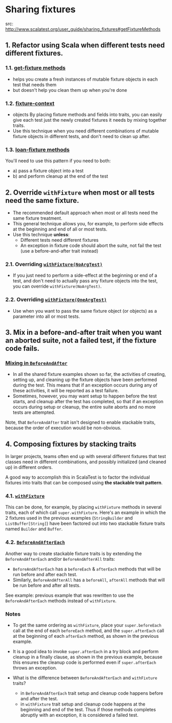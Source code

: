 # Sharing fixtures
src: http://www.scalatest.org/user_guide/sharing_fixtures#getFixtureMethods

## 1. Refactor using Scala when different tests need different fixtures.

### 1.1. [get-fixture methods](08-1-GetFixtureSpec.scala)
- helps you create a fresh instances of mutable fixture objects in each test that needs them
- but doesn't help you clean them up when you're done

### 1.2. [fixture-context](08-2-FixtureContextSpec.scala)
- objects	By placing fixture methods and fields into traits, you can easily give each test just the newly created fixtures it needs by mixing together traits.
- Use this technique when you need different combinations of mutable fixture objects in different tests, and don't need to clean up after.

### 1.3. [loan-fixture methods](08-3-LoanFixtureSpec.scala)
You'll need to use this pattern if you need to both:
- a) pass a fixture object into a test
- b) and perform cleanup at the end of the test


## 2. Override `withFixture` when most or all tests need the same fixture.

- The recommended default approach when most or all tests need the same fixture treatment.
- This general technique allows you, for example, to perform side effects at the beginning and end of all or most tests.
- Use this technique **unless**:
    - Different tests need different fixtures
    - An exception in fixture code should abort the suite, not fail the test (use a before-and-after trait instead)

### 2.1. Overriding [`withFixture(NoArgTest)`](08-4-withFixture-NoArgTestSpec.scala)
- If you just need to perform a side-effect at the beginning or end of a test, and don't need to actually pass any fixture objects into the test, you can override `withFixture(NoArgTest)`.

### 2.2. Overriding [`withFixture(OneArgTest)`](08-5-withFixture-OneArgTestSpec.scala)
- Use when you want to pass the same fixture object (or objects) as a parameter into all or most tests.


## 3. Mix in a before-and-after trait when you want an aborted suite, not a failed test, if the fixture code fails.

### [Mixing in `BeforeAndAfter`](08-6-BeforeAndAfterSpec.scala)
- In all the shared fixture examples shown so far, the activities of creating, setting up, and cleaning up the fixture objects have been performed during the test. This means that if an exception occurs during any of these activities, it will be reported as a test failure.
- Sometimes, however, you may want setup to happen before the test starts, and cleanup after the test has completed, so that if an exception occurs during setup or cleanup, the entire suite aborts and no more tests are attempted.

Note, that `BeforeAndAfter` trait isn't designed to enable stackable traits, because the order of execution would be non-obvious.


## 4. Composing fixtures by stacking traits

In larger projects, teams often end up with several different fixtures that test classes need in different combinations, and possibly initialized (and cleaned up) in different orders.

A good way to accomplish this in ScalaTest is to factor the individual fixtures into traits that can be composed using **the stackable trait pattern**.

### 4.1. [`withFixture`](08-7-composing-withFixtureSpec.scala)
This can be done, for example, by placing `withFixture` methods in several traits, each of which call `super.withFixture`. Here's an example in which the 2 fixtures used in the previous examples (`StringBuilder` and `ListBuffer[String]`) have been factored out into two stackable fixture traits named `Builder` and `Buffer`.

### 4.2. [`BeforeAndAfterEach`](08-8-composing-BeforeAndAfterEachSpec.scala)
Another way to create stackable fixture traits is by extending the `BeforeAndAfterEach` and/or `BeforeAndAfterAll` traits:
- `BeforeAndAfterEach` has a `beforeEach` & `afterEach` methods that will be run before and after each test.
- Similarly, `BeforeAndAfterAll` has a `beforeAll`, `afterAll` methods that will be run before and after all tests.

See example: previous example that was rewritten to use the `BeforeAndAfterEach` methods instead of `withFixture`.

### Notes
- To get the same ordering as `withFixture`, place your `super.beforeEach` call at the end of each `beforeEach` method, and the `super.afterEach` call at the beginning of each `afterEach` method, as shown in the previous example.
- It is a good idea to invoke `super.afterEach` in a try block and perform cleanup in a finally clause, as shown in the previous example, because this ensures the cleanup code is performed even if `super.afterEach` throws an exception.

- What is the difference between `BeforeAndAfterEach` and `withFixture` traits?
    - in `BeforeAndAfterEach` trait setup and cleanup code happens before and after the test.
    - in `withFixture` trait setup and cleanup code happens at the beginning and end of the test. Thus if those methods completes abruptly with an exception, it is considered a failed test.
